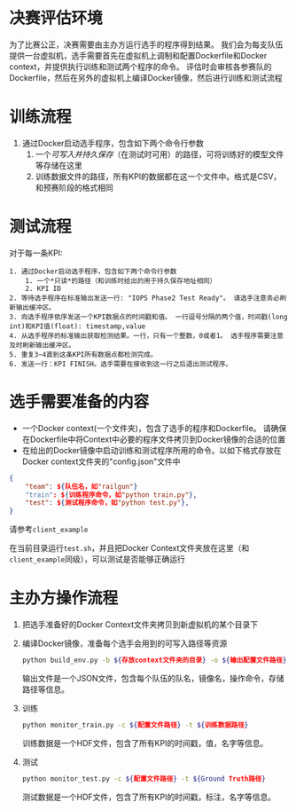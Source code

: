 # 决赛评估环境

为了比赛公正，决赛需要由主办方运行选手的程序得到结果。
我们会为每支队伍提供一台虚拟机，选手需要首先在虚拟机上调制和配置Dockerfile和Docker context，并提供执行训练和测试两个程序的命令。
评估时会审核各参赛队的Dockerfile，然后在另外的虚拟机上编译Docker镜像，然后进行训练和测试流程

# 训练流程
1. 通过Docker启动选手程序，包含如下两个命令行参数
    1. 一个*可写入并持久保存*（在测试时可用）的路径，可将训练好的模型文件等存储在这里
    2. 训练数据文件的路径，所有KPI的数据都在这一个文件中。格式是CSV，和预赛阶段的格式相同

# 测试流程
对于每一条KPI:

    1. 通过Docker启动选手程序，包含如下两个命令行参数
        1. 一个*只读*的路径（和训练时给出的用于持久保存地址相同）
        2. KPI ID
    2. 等待选手程序在标准输出发送一行: "IOPS Phase2 Test Ready"。 请选手注意务必刷新输出缓冲区。
    3. 向选手程序依序发送一个KPI数据点的时间戳和值。 一行逗号分隔的两个值，时间戳(long int)和KPI值(float): timestamp,value
    4. 从选手程序的标准输出获取检测结果。一行，只有一个整数，0或者1。 选手程序需要注意及时刷新输出缓冲区。
    5. 重复3~4直到这条KPI所有数据点都检测完成。
    6. 发送一行：KPI FINISH。选手需要在接收到这一行之后退出测试程序。

# 选手需要准备的内容
- 一个Docker context(一个文件夹)，包含了选手的程序和Dockerfile。
    请确保在Dockerfile中将Context中必要的程序文件拷贝到Docker镜像的合适的位置
- 在给出的Docker镜像中启动训练和测试程序所用的命令。以如下格式存放在Docker context文件夹的"config.json"文件中
``` json
{
    "team": ${队伍名，如"railgun"}
    "train": ${训练程序命令，如"python train.py"},
    "test": ${测试程序命令，如"python test.py"},
}
```
请参考`client_example` 

在当前目录运行`test.sh`，并且把Docker Context文件夹放在这里（和`client_example`同级），可以测试是否能够正确运行

# 主办方操作流程
1. 把选手准备好的Docker Context文件夹拷贝到新虚拟机的某个目录下
2. 编译Docker镜像，准备每个选手会用到的可写入路径等资源

    ```bash
    python build_env.py -b ${存放context文件夹的目录} -o ${输出配置文件路径}
    ```
    输出文件是一个JSON文件，包含每个队伍的队名，镜像名，操作命令，存储路径等信息。

3. 训练
    ```bash
    python monitor_train.py -c ${配置文件路径} -t ${训练数据路径}
    ```
    训练数据是一个HDF文件，包含了所有KPI的时间戳，值，名字等信息。

4. 测试
    ```bash
    python monitor_test.py -c ${配置文件路径} -t ${Ground Truth路径}
    ```
    测试数据是一个HDF文件，包含了所有KPI的时间戳，标注，名字等信息。
